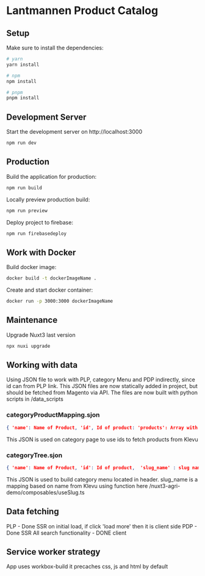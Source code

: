 # Lantmannen Product Catalog

## Setup

Make sure to install the dependencies:

```bash
# yarn
yarn install

# npm
npm install

# pnpm
pnpm install
```

## Development Server

Start the development server on http://localhost:3000

```bash
npm run dev
```

## Production

Build the application for production:

```bash
npm run build
```

Locally preview production build:

```bash
npm run preview
```


Deploy project to firebase:

```bash
npm run firebasedeploy
```


## Work with Docker

Build docker image:

```bash
docker build -t dockerImageName .
```

Create and start docker container:

```bash
docker run -p 3000:3000 dockerImageName
```

## Maintenance 

Upgrade Nuxt3 last version

```bash
npx nuxi upgrade
```


## Working with data 

Using JSON file to work with PLP, category Menu and PDP indirectly, since id can from PLP link. This JSON files are now statically added in project, but should be fetched from Magento via API. The files are now built with python scripts in /data_scripts


### categoryProductMapping.sjon

```json
{ 'name': Name of Product, 'id', Id of product: 'products': Array with product ids, breadcrumbs: Array on format {name: name of parent category, url: url of parent category}  }
```

This JSON is used on category page to use ids to fetch products from Klevu


### categoryTree.sjon

```json
{ 'name': Name of Product, 'id': Id of product,  'slug_name' : slug name of product according to format,  'children': Array children categories in same format and grand children etc .. }
```

This JSON is used to build category menu located in header. slug_name is a mapping based on name from Klevu using function here
/nuxt3-agri-demo/composables/useSlug.ts


## Data fetching

PLP - Done SSR on initial load, if click 'load more' then it is client side
PDP - Done SSR
All search functionality - DONE client


## Service worker strategy

App uses workbox-build it precaches css, js and html by default 
